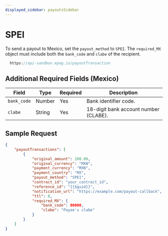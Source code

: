 ```yaml
---
displayed_sidebar: payoutsSidebar
---
```


# SPEI

To send a payout to Mexico, set the `payout_method` to `SPEI`. The `required_MX` object must include both the `bank_code` and `clabe` of the recipient.

```jsx
  https://api-sandbox.epag.io/payoutTransaction
```

## Additional Required Fields (Mexico)

| Field       | Type   | Required | Description                                  |
|-------------|--------|----------|----------------------------------------------|
| `bank_code` | Number | Yes      | Bank identifier code.                        |
| `clabe`     | String | Yes      | 18-digit bank account number (CLABE).        |

## Sample Request

```JSON
{
    "payoutTransactions": [
        {
            "original_amount": 200.00,
            "original_currency": "MXN",
            "payment_currency": "MXN",
            "payment_country": "MX",
            "payout_method": "SPEI",
            "contract_id": "your_contract_id",
            "reference_id": "{{$guid}}",
            "notification_url": "https://example.com/payout-callback",
            "ttl": 0,
            "required_MX": {
                "bank_code": 00000,
                "clabe": "Payee's clabe"
            }
        }
    ]
}
```
